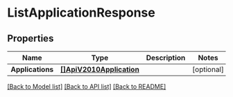 # ListApplicationResponse

## Properties

Name | Type | Description | Notes
------------ | ------------- | ------------- | -------------
**Applications** | [**[]ApiV2010Application**](ApiV2010Application.md) |  |[optional] 

[[Back to Model list]](../README.md#documentation-for-models) [[Back to API list]](../README.md#documentation-for-api-endpoints) [[Back to README]](../README.md)


